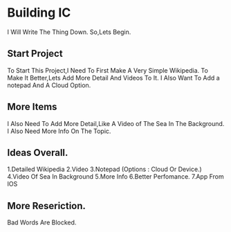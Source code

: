 # Building IC
I Will Write The Thing Down.
So,Lets Begin.
##  Start Project 
To Start This Project,I Need To First Make A Very Simple Wikipedia.
To Make It Better,Lets Add More Detail And Videos To It.
I Also Want To Add a notepad And A Cloud Option.
## More Items
I Also Need To Add More Detail,Like A Video of The Sea In The Background.
I Also Need More Info On The Topic.
## Ideas Overall.
1.Detailed Wikipedia
2.Video
3.Notepad (Options : Cloud Or Device.)
4.Video Of Sea In Background
5.More Info
6.Better Perfomance.
7.App From IOS
## More Reseriction.
Bad Words Are Blocked.
